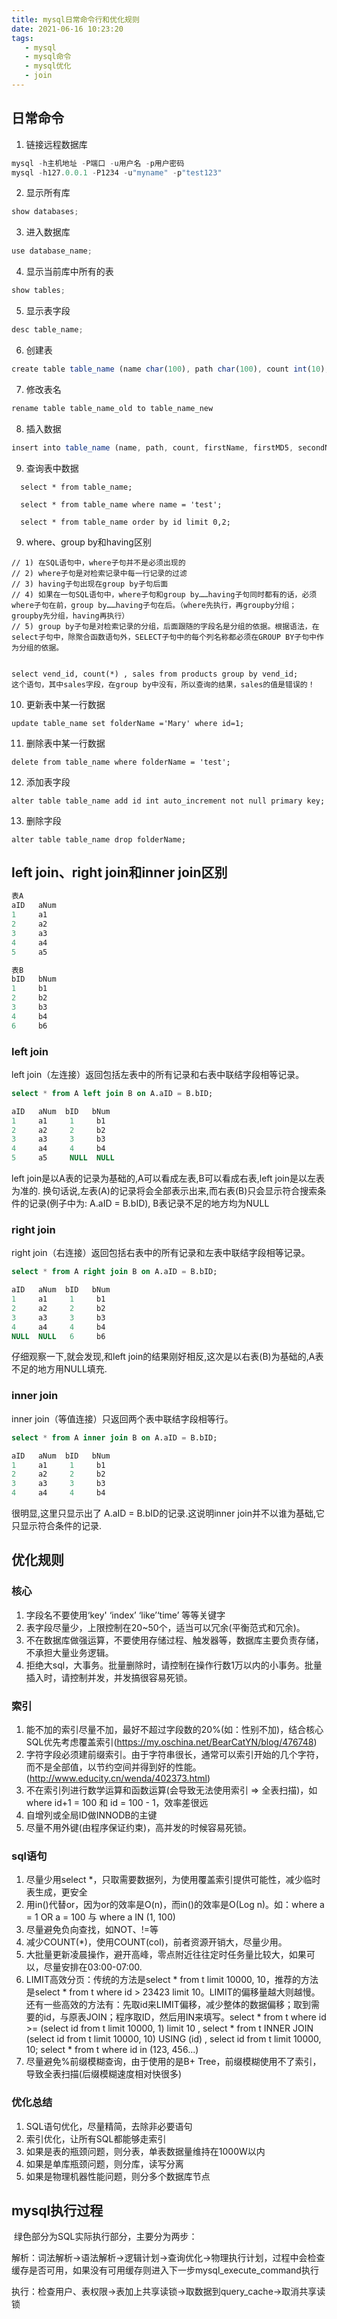 ```yaml
---
title: mysql日常命令行和优化规则
date: 2021-06-16 10:23:20
tags:
   - mysql
   - mysql命令
   - mysql优化
   - join
---
```


## 日常命令

1. 链接远程数据库

```js
mysql -h主机地址 -P端口 -u用户名 -p用户密码
mysql -h127.0.0.1 -P1234 -u"myname" -p"test123"
```



2. 显示所有库

```js
show databases;
```



3. 进入数据库

```js
use database_name;
```



4. 显示当前库中所有的表

```js
show tables;
```



5. 显示表字段

```js
desc table_name;
```



6. 创建表

```js
create table table_name (name char(100), path char(100), count int(10), firstName char(100), firstMD5 char(100), secondName char(100), secondMD5 char(100), thirdName char(100), thirdMD5 char(100));
```



7. 修改表名

```js
rename table table_name_old to table_name_new
```



8. 插入数据

```js
insert into table_name (name, path, count, firstName, firstMD5, secondName, secondMD5, thirdName, thirdMD5) VALUES ('test', 'test', 1, 'name1', 'md1', 'name2', 'md2', 'name3', 'md3');
```



9. 查询表中数据

```mysql
  select * from table_name;

  select * from table_name where name = 'test';

  select * from table_name order by id limit 0,2;
```

9. where、group by和having区别

```mysql
// 1) 在SQL语句中，where子句并不是必须出现的
// 2) where子句是对检索记录中每一行记录的过滤
// 3) having子句出现在group by子句后面
// 4) 如果在一句SQL语句中，where子句和group by……having子句同时都有的话，必须where子句在前，group by……having子句在后。（where先执行，再groupby分组；groupby先分组，having再执行）
// 5) group by子句是对检索记录的分组，后面跟随的字段名是分组的依据。根据语法，在select子句中，除聚合函数语句外，SELECT子句中的每个列名称都必须在GROUP BY子句中作为分组的依据。


select vend_id, count(*) , sales from products group by vend_id;
这个语句，其中sales字段，在group by中没有，所以查询的结果，sales的值是错误的！

```



10. 更新表中某一行数据

```mysql
update table_name set folderName ='Mary' where id=1;
```



11. 删除表中某一行数据

```mysql
delete from table_name where folderName = 'test';
```



12. 添加表字段

```mysql
alter table table_name add id int auto_increment not null primary key;
```



13. 删除字段

```mysql
alter table table_name drop folderName;
```

## left join、right join和inner join区别

```sql
表A
aID   aNum
1     a1
2     a2
3     a3
4     a4
5     a5

表B
bID   bNum
1     b1
2     b2
3     b3
4     b4
6     b6
```

### left join
left join（左连接）返回包括左表中的所有记录和右表中联结字段相等记录。

```sql
select * from A left join B on A.aID = B.bID;

aID   aNum  bID   bNum
1     a1     1     b1
2     a2     2     b2
3     a3     3     b3
4     a4     4     b4
5     a5     NULL  NULL
```

left join是以A表的记录为基础的,A可以看成左表,B可以看成右表,left join是以左表为准的.
换句话说,左表(A)的记录将会全部表示出来,而右表(B)只会显示符合搜索条件的记录(例子中为: A.aID = B.bID), B表记录不足的地方均为NULL

### right join
right join（右连接）返回包括右表中的所有记录和左表中联结字段相等记录。

```sql
select * from A right join B on A.aID = B.bID;

aID   aNum  bID   bNum
1     a1     1     b1
2     a2     2     b2
3     a3     3     b3
4     a4     4     b4
NULL  NULL   6     b6
```

仔细观察一下,就会发现,和left join的结果刚好相反,这次是以右表(B)为基础的,A表不足的地方用NULL填充.

### inner join
inner join（等值连接）只返回两个表中联结字段相等行。

```sql
select * from A inner join B on A.aID = B.bID;

aID   aNum  bID   bNum
1     a1     1     b1
2     a2     2     b2
3     a3     3     b3
4     a4     4     b4
```

很明显,这里只显示出了 A.aID = B.bID的记录.这说明inner join并不以谁为基础,它只显示符合条件的记录.

## 优化规则
### 核心
1. 字段名不要使用‘key' ‘index’ ‘like’‘time’ 等等关键字
2. 表字段尽量少，上限控制在20~50个，适当可以冗余(平衡范式和冗余)。
3. 不在数据库做强运算，不要使用存储过程、触发器等，数据库主要负责存储，不承担大量业务逻辑。
4. 拒绝大sql，大事务。批量删除时，请控制在操作行数1万以内的小事务。批量插入时，请控制并发，并发搞很容易死锁。

### 索引
1. 能不加的索引尽量不加，最好不超过字段数的20%(如：性别不加)，结合核心SQL优先考虑覆盖索引(https://my.oschina.net/BearCatYN/blog/476748)
2. 字符字段必须建前缀索引。由于字符串很长，通常可以索引开始的几个字符，而不是全部值，以节约空间并得到好的性能。(http://www.educity.cn/wenda/402373.html)
4. 不在索引列进行数学运算和函数运算(会导致无法使用索引 => 全表扫描)，如where id+1 = 100 和 id = 100 - 1，效率差很远
5. 自增列或全局ID做INNODB的主键
6. 尽量不用外键(由程序保证约束)，高并发的时候容易死锁。

### sql语句
1. 尽量少用select *，只取需要数据列，为使用覆盖索引提供可能性，减少临时表生成，更安全
2. 用in()代替or，因为or的效率是O(n)，而in()的效率是O(Log n)。如：where a = 1 OR a = 100 与 where a IN (1, 100)
3. 尽量避免负向查找，如NOT、!=等
4. 减少COUNT(*)，使用COUNT(col)，前者资源开销大，尽量少用。
5. 大批量更新凌晨操作，避开高峰，零点附近往往定时任务量比较大，如果可以，尽量安排在03:00-07:00.
6. LIMIT高效分页：传统的方法是select * from t limit 10000, 10，推荐的方法是select * from t where id > 23423 limit 10。LIMIT的偏移量越大则越慢。还有一些高效的方法有：先取id来LIMIT偏移，减少整体的数据偏移；取到需要的id，与原表JOIN；程序取ID，然后用IN来填写。select * from t where id >= (select id from t limit 10000, 1) limit 10 , select * from t INNER JOIN (select id from t limit 10000, 10) USING (id) , select id from t limit 10000, 10; select * from t where id in (123, 456...)
7. 尽量避免%前缀模糊查询，由于使用的是B+ Tree，前缀模糊使用不了索引，导致全表扫描(后缀模糊速度相对快很多)

### 优化总结
1. SQL语句优化，尽量精简，去除非必要语句
2. 索引优化，让所有SQL都能够走索引
3. 如果是表的瓶颈问题，则分表，单表数据量维持在1000W以内
4. 如果是单库瓶颈问题，则分库，读写分离
5. 如果是物理机器性能问题，则分多个数据库节点

## mysql执行过程
<img src="/img/mysql.png" alt="" />
绿色部分为SQL实际执行部分，主要分为两步：

解析：词法解析->语法解析->逻辑计划->查询优化->物理执行计划，过程中会检查缓存是否可用，如果没有可用缓存则进入下一步mysql_execute_command执行

执行：检查用户、表权限->表加上共享读锁->取数据到query_cache->取消共享读锁